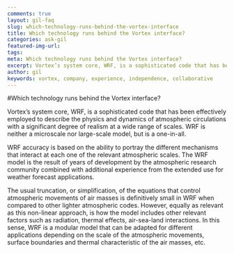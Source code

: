 ```yaml
---
comments: true
layout: gil-faq
slug: which-technology-runs-behind-the-vortex-interface
title: Which technology runs behind the Vortex interface?
categories: ask-gil
featured-img-url:
tags:
meta: Which technology runs behind the Vortex interface?
excerpt: Vortex’s system core, WRF, is a sophisticated code that has been effectively employed to describe the physics and dynamics of atmospheric
author: gil
keywords: vortex, company, experience, independence, collaborative
---
```


#Which technology runs behind the Vortex interface?

Vortex’s system core, WRF, is a sophisticated code that has been effectively employed to describe the physics and dynamics of atmospheric circulations with a significant degree of realism at a wide range of scales. WRF is neither a microscale nor large-scale model, but is a one-in-all.

WRF accuracy is based on the ability to portray the different mechanisms that interact at each one of the relevant atmospheric scales. The WRF model is the result of years of development by the atmospheric research community combined with additional experience from the extended use for weather forecast applications.

The usual truncation, or simplification, of the equations that control atmospheric movements of air masses is definitively small in WRF when compared to other lighter atmospheric codes. However, equally as relevant as this non-linear approach, is how the model includes other relevant factors such as radiation, thermal effects, air-sea-land interactions. In this sense, WRF is a modular model that can be adapted for different applications depending on the scale of the atmospheric movements, surface boundaries and thermal characteristic of the air masses, etc.